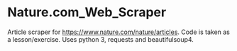 # Nature.com_Web_Scraper
Article scraper for https://www.nature.com/nature/articles. Code is taken as a lesson/exercise.
Uses python 3, requests and beautifulsoup4.

